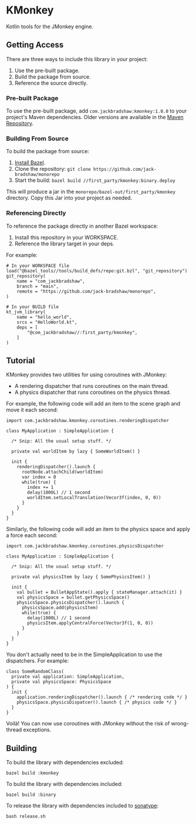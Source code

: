 # KMonkey

Kotlin tools for the JMonkey engine.

## Getting Access

There are three ways to include this library in your project:

1. Use the pre-built package.
2. Build the package from source.
3. Reference the source directly.

### Pre-built Package

To use the pre-built package, add `com.jackbradshaw:kmonkey:1.0.0` to your project's Maven
dependencies. Older versions are available in the
[Maven Repository](https://search.maven.org/artifact/com.jackbradshaw/kmonkey).

### Building From Source

To build the package from source:

1. [Install Bazel](https://docs.bazel.build/versions/main/install.html).
2. Clone the repository: `git clone https://github.com/jack-bradshaw/monorepo`
3. Start the build: `bazel build //first_party/kmonkey:binary.deploy`

This will produce a jar in the `monorepo/bazel-out/first_party/kmonkey` directory. Copy this Jar
into your project as needed.

### Referencing Directly

To reference the package directly in another Bazel workspace:

1. Install this repository in your WORKSPACE.
2. Reference the library target in your deps.

For example:

```
# In your WORKSPACE file
load("@bazel_tools//tools/build_defs/repo:git.bzl", "git_repository")
git_repository(
    name = "com_jackbradshaw",
    branch = "main",
    remote = "https://github.com/jack-bradshaw/monorepo",
)

# In your BUILD file
kt_jvm_library(
    name = "hello_world",
    srcs = "HelloWorld.kt",
    deps = [
        "@com_jackbradshaw//:first_party/kmonkey",
    ]
)
```

## Tutorial

KMonkey provides two utilities for using coroutines with JMonkey:

- A rendering dispatcher that runs coroutines on the main thread.
- A physics dispatcher that runs coroutines on the physics thread.

For example, the following code will add an item to the scene graph and move it each second:

```
import com.jackbradshaw.kmonkey.coroutines.renderingDispatcher

class MyApplication : SimpleApplication {

  /* Snip: All the usual setup stuff. */

  private val worldItem by lazy { SomeWorldItem() }

  init {
    renderingDispatcher().launch {
      rootNode.attachChild(worldItem)
      var index = 0
      while(true) {
        index += 1
        delay(1000L) // 1 second
        worldItem.setLocalTranslation(Vecor3f(index, 0, 0))
      }
    }
  }
}
```

Similarly, the following code will add an item to the physics space and apply a force each second:

```
import com.jackbradshaw.kmonkey.coroutines.physicsDispatcher

class MyApplication : SimpleApplication {

  /* Snip: All the usual setup stuff. */

  private val physicsItem by lazy { SomePhysicsItem() }

  init {
    val bullet = BulletAppState().apply { stateManager.attach(it) }
    val physicsSpace = bullet.getPhysicsSpace()
    physicsSpace.physicsDispatcher().launch {
      physicsSpace.add(physicsItem)
      while(true) {
        delay(1000L) // 1 second
        physicsItem.applyCentralForce(Vector3f(1, 0, 0))
      }
    }
  }
}
```

You don't actually need to be in the SimpleApplication to use the dispatchers. For example:

```
class SomeRandomClass(
  private val application: SimpleApplication,
  private val physicsSpace: PhysicsSpace
) {
  init {
    application.renderingDispatcher().launch { /* rendering code */ }
    physicsSpace.physicsDispatcer().launch { /* physics code */ }
  }
}

```

Voilà! You can now use coroutines with JMonkey without the risk of wrong-thread exceptions.

## Building

To build the library with dependencies excluded:

```
bazel build :kmonkey
```

To build the library with dependencies included:

```
bazel build :binary
```

To release the library with dependencies included to
[sonatype](https://s01.oss.sonatype.org/#welcome):

```
bash release.sh
```
